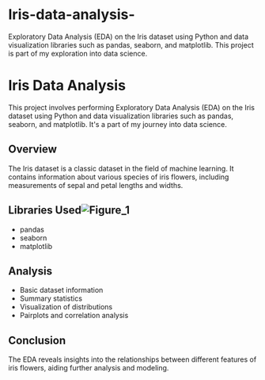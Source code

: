 # Iris-data-analysis-
Exploratory Data Analysis (EDA) on the Iris dataset using Python and data visualization libraries such as pandas, seaborn, and matplotlib. This project is part of my exploration into data science.

# Iris Data Analysis

This project involves performing Exploratory Data Analysis (EDA) on the Iris dataset using Python and data visualization libraries such as pandas, seaborn, and matplotlib. It's a part of my journey into data science.

## Overview
The Iris dataset is a classic dataset in the field of machine learning. It contains information about various species of iris flowers, including measurements of sepal and petal lengths and widths.

## Libraries Used![Figure_1](https://github.com/tehminaasrar7/Iris-data-analysis-/assets/88709850/a4c5204b-e225-4ef8-8a5d-36beb28fac3d)

- pandas
- seaborn
- matplotlib

## Analysis
- Basic dataset information
- Summary statistics
- Visualization of distributions
- Pairplots and correlation analysis

## Conclusion
The EDA reveals insights into the relationships between different features of iris flowers, aiding further analysis and modeling.

